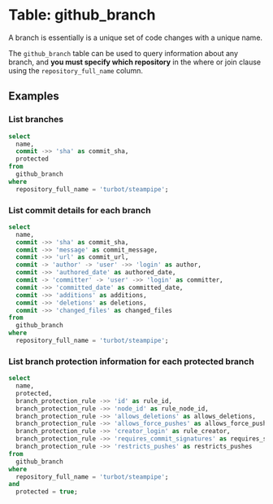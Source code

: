 # Table: github_branch

A branch is essentially is a unique set of code changes with a unique name.

The `github_branch` table can be used to query information about any branch, and **you must specify which repository** in the where or join clause using the `repository_full_name` column.

## Examples

### List branches

```sql
select
  name,
  commit ->> 'sha' as commit_sha,
  protected
from
  github_branch
where
  repository_full_name = 'turbot/steampipe';
```

### List commit details for each branch

```sql
select
  name,
  commit ->> 'sha' as commit_sha,
  commit ->> 'message' as commit_message,
  commit ->> 'url' as commit_url,
  commit -> 'author' -> 'user' ->> 'login' as author,
  commit ->> 'authored_date' as authored_date,
  commit -> 'committer' -> 'user' ->> 'login' as committer,
  commit ->> 'committed_date' as committed_date,
  commit ->> 'additions' as additions,
  commit ->> 'deletions' as deletions,
  commit ->> 'changed_files' as changed_files
from
  github_branch
where
  repository_full_name = 'turbot/steampipe';
```

### List branch protection information for each protected branch

```sql
select
  name,
  protected,
  branch_protection_rule ->> 'id' as rule_id,
  branch_protection_rule ->> 'node_id' as rule_node_id,
  branch_protection_rule ->> 'allows_deletions' as allows_deletions,
  branch_protection_rule ->> 'allows_force_pushes' as allows_force_pushes,
  branch_protection_rule ->> 'creator_login' as rule_creator,
  branch_protection_rule ->> 'requires_commit_signatures' as requires_signatures,
  branch_protection_rule ->> 'restricts_pushes' as restricts_pushes
from
  github_branch
where
  repository_full_name = 'turbot/steampipe';
and
  protected = true;
```
